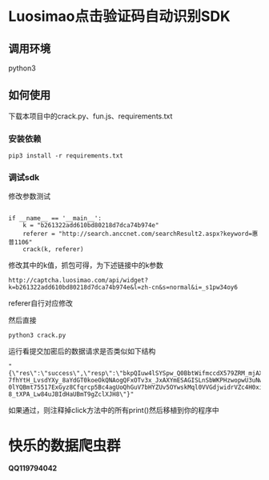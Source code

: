 # Luosimao点击验证码自动识别SDK

## 调用环境
python3

## 如何使用
下载本项目中的crack.py、fun.js、requirements.txt

### 安装依赖
````
pip3 install -r requirements.txt
````

### 调试sdk
修改参数测试
````

if __name__ == '__main__':
    k = "b261322add610bd80218d7dca74b974e"
    referer = "http://search.anccnet.com/searchResult2.aspx?keyword=惠普1106"
    crack(k, referer)

````
修改其中的k值，抓包可得，为下述链接中的k参数
````angular2html
http://captcha.luosimao.com/api/widget?k=b261322add610bd80218d7dca74b974e&l=zh-cn&s=normal&i=_s1pw34oy6
````
referer自行对应修改

然后直接
````angular2html
python3 crack.py
````
运行看提交加密后的数据请求是否类似如下结构
````angular2html
"{\"res\":\"success\",\"resp\":\"bkpQIuw4lSYSpw_Q0BbtWifmccdX579ZRM_mjAXPcNhsaM1V61anslp1H2UReMqYU3YVyFw_chFD8YN7ZSMSB0jJ01v-7fhYtH_LvsdYXy_8aYdGT0koeOkQNAogQFxOTv3x_JxAXYmESAGISLnSbWKPHzwopwU3uNwcVaKyU5SMEJWU-0lYQBmt75517ExGyz8Cfqrcp5Bc4agUoQhGuV7bHYZUv5OYwskMql0VVGdjwidrVZc4H0ximXDe4O01bT5QkonpzuV-8_tXPA_Lw84uJBIdHaUBmT9gZclXJH8\"}"
````

如果通过，则注释掉click方法中的所有print()然后移植到你的程序中

# 快乐的数据爬虫群
**QQ119794042**
